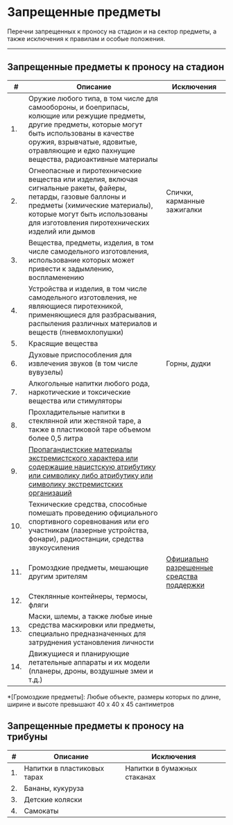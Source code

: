 # Запрещенные предметы
Перечни запрещенных к проносу на стадион и на сектор предметы, а также исключения к правилам и особые положения.

---

## Запрещенные предметы к проносу на стадион

| # | Описание | Исключения |
| --- | --- | --- |
| 1. | Оружие любого типа, в том числе для самообороны, и боеприпасы, колющие или режущие предметы, другие предметы, которые могут быть использованы в качестве оружия, взрывчатые, ядовитые, отравляющие и едко пахнущие вещества, радиоактивные материалы |  |
| 2. | Огнеопасные и пиротехнические вещества или изделия, включая сигнальные ракеты, файеры, петарды, газовые баллоны и предметы (химические материалы), которые могут быть использованы для изготовления пиротехнических изделий или дымов | Спички, карманные зажигалки |
| 3. | Вещества, предметы, изделия, в том числе самодельного изготовления, использование которых может привести к задымлению, воспламенению | |
| 4. | Устройства и изделия, в том числе самодельного изготовления, не являющиеся пиротехникой, применяющиеся для разбрасывания, распыления различных материалов и веществ (пневмохлопушки) | |
| 5. | Красящие вещества | |
| 6. | Духовые приспособления для извлечения звуков (в том числе вувузелы) | Горны, дудки |
| 7. | Алкогольные напитки любого рода, наркотические и токсические вещества или стимуляторы |  |
| 8. | Прохладительные напитки в стеклянной или жестяной таре, а также в пластиковой таре объемом более 0,5 литра |  |
| 9. | [Пропагандистские материалы экстремистского характера или содержащие нацистскую атрибутику или символику либо атрибутику или символику экстремистских организаций](../articels/rules/prohibited_symbols) |  |
| 10. | Технические средства, способные помешать проведению официального спортивного соревнования или его участникам (лазерные устройства, фонари), радиостанции, средства звукоусиления |  |
| 11. | Громоздкие предметы, мешающие другим зрителям | [Официально разрешенные средства поддержки](https://tickets.fc-zenit.ru/info/behavior_rules/football/) |
| 12. | Стеклянные контейнеры, термосы, фляги | |
| 13. | Маски, шлемы, а также любые иные средства маскировки или предметы, специально предназначенных для затруднения установления личности | |
| 14. | Движущиеся и планирующие летательные аппараты и их модели (планеры, дроны, воздушные змеи и т.д.) | |

*[Громоздкие предметы]: Любые объекте, размеры которых по длине, ширине и высоте превышают 40 х 40 х 45 сантиметров

## Запрещенные предметы к проносу на трибуны

| # | Описание | Исключения |
| --- | --- | --- |
| 1. | Напитки в пластиковых тарах | Напитки в бумажных стаканах |
| 2. | Бананы, кукуруза |  |
| 3. | Детские коляски |  |
| 4. | Самокаты |  |
